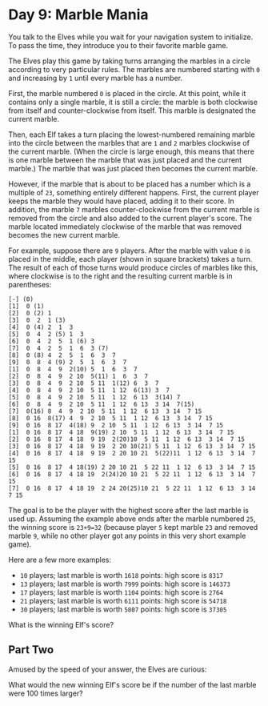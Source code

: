 # Day 9: Marble Mania

You talk to the Elves while you wait for your navigation system to initialize.
To pass the time, they introduce you to their favorite marble game.

The Elves play this game by taking turns arranging the marbles in a circle
according to very particular rules. The marbles are numbered starting with `0`
and increasing by `1` until every marble has a number.

First, the marble numbered `0` is placed in the circle. At this point, while it
contains only a single marble, it is still a circle: the marble is both
clockwise from itself and counter-clockwise from itself. This marble is
designated the current marble.

Then, each Elf takes a turn placing the lowest-numbered remaining marble into
the circle between the marbles that are `1` and `2` marbles clockwise of the
current marble. (When the circle is large enough, this means that there is one
marble between the marble that was just placed and the current marble.) The
marble that was just placed then becomes the current marble.

However, if the marble that is about to be placed has a number which is a
multiple of `23`, something entirely different happens. First, the current
player keeps the marble they would have placed, adding it to their score. In
addition, the marble `7` marbles counter-clockwise from the current marble is
removed from the circle and also added to the current player's score. The marble
located immediately clockwise of the marble that was removed becomes the new
current marble.

For example, suppose there are `9` players. After the marble with value `0` is
placed in the middle, each player (shown in square brackets) takes a turn. The
result of each of those turns would produce circles of marbles like this, where
clockwise is to the right and the resulting current marble is in parentheses:

    [-] (0)
    [1]  0 (1)
    [2]  0 (2) 1
    [3]  0  2  1 (3)
    [4]  0 (4) 2  1  3
    [5]  0  4  2 (5) 1  3
    [6]  0  4  2  5  1 (6) 3
    [7]  0  4  2  5  1  6  3 (7)
    [8]  0 (8) 4  2  5  1  6  3  7
    [9]  0  8  4 (9) 2  5  1  6  3  7
    [1]  0  8  4  9  2(10) 5  1  6  3  7
    [2]  0  8  4  9  2 10  5(11) 1  6  3  7
    [3]  0  8  4  9  2 10  5 11  1(12) 6  3  7
    [4]  0  8  4  9  2 10  5 11  1 12  6(13) 3  7
    [5]  0  8  4  9  2 10  5 11  1 12  6 13  3(14) 7
    [6]  0  8  4  9  2 10  5 11  1 12  6 13  3 14  7(15)
    [7]  0(16) 8  4  9  2 10  5 11  1 12  6 13  3 14  7 15
    [8]  0 16  8(17) 4  9  2 10  5 11  1 12  6 13  3 14  7 15
    [9]  0 16  8 17  4(18) 9  2 10  5 11  1 12  6 13  3 14  7 15
    [1]  0 16  8 17  4 18  9(19) 2 10  5 11  1 12  6 13  3 14  7 15
    [2]  0 16  8 17  4 18  9 19  2(20)10  5 11  1 12  6 13  3 14  7 15
    [3]  0 16  8 17  4 18  9 19  2 20 10(21) 5 11  1 12  6 13  3 14  7 15
    [4]  0 16  8 17  4 18  9 19  2 20 10 21  5(22)11  1 12  6 13  3 14  7 15
    [5]  0 16  8 17  4 18(19) 2 20 10 21  5 22 11  1 12  6 13  3 14  7 15
    [6]  0 16  8 17  4 18 19  2(24)20 10 21  5 22 11  1 12  6 13  3 14  7 15
    [7]  0 16  8 17  4 18 19  2 24 20(25)10 21  5 22 11  1 12  6 13  3 14  7 15

The goal is to be the player with the highest score after the last marble is
used up. Assuming the example above ends after the marble numbered `25`, the
winning score is `23+9=32` (because player `5` kept marble `23` and removed
marble `9`, while no other player got any points in this very short example
game).

Here are a few more examples:

- `10` players; last marble is worth `1618` points: high score is `8317`
- `13` players; last marble is worth `7999` points: high score is `146373`
- `17` players; last marble is worth `1104` points: high score is `2764`
- `21` players; last marble is worth `6111` points: high score is `54718`
- `30` players; last marble is worth `5807` points: high score is `37305`

What is the winning Elf's score?

## Part Two

Amused by the speed of your answer, the Elves are curious:

What would the new winning Elf's score be if the number of the last marble were
100 times larger?
